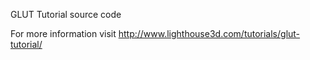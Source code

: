 GLUT Tutorial source code

For more information visit http://www.lighthouse3d.com/tutorials/glut-tutorial/

